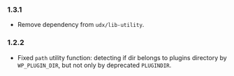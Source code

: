 ### 1.3.1

* Remove dependency from `udx/lib-utility`.

### 1.2.2

* Fixed `path` utility function: detecting if dir belongs to plugins directory by `WP_PLUGIN_DIR`, but not only by deprecated `PLUGINDIR`.
